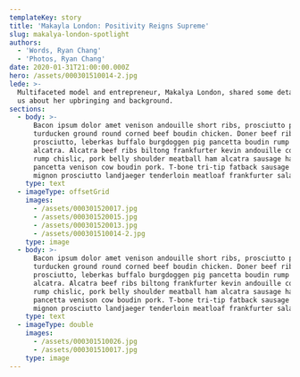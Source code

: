 ```yaml
---
templateKey: story
title: 'Makayla London: Positivity Reigns Supreme'
slug: makalya-london-spotlight
authors:
  - 'Words, Ryan Chang'
  - 'Photos, Ryan Chang'
date: 2020-01-31T21:00:00.000Z
hero: /assets/000301510014-2.jpg
lede: >-
  Multifaceted model and entrepreneur, Makalya London, shared some details with
  us about her upbringing and background.
sections:
  - body: >-
      Bacon ipsum dolor amet venison andouille short ribs, prosciutto pork loin
      turducken ground round corned beef boudin chicken. Doner beef ribs
      prosciutto, leberkas buffalo burgdoggen pig pancetta boudin rump ham hock
      alcatra. Alcatra beef ribs biltong frankfurter kevin andouille cow. Swine
      rump chislic, pork belly shoulder meatball ham alcatra sausage hamburger
      pancetta venison cow boudin pork. T-bone tri-tip fatback sausage filet
      mignon prosciutto landjaeger tenderloin meatloaf frankfurter salami.
    type: text
  - imageType: offsetGrid
    images:
      - /assets/000301520017.jpg
      - /assets/000301520015.jpg
      - /assets/000301520013.jpg
      - /assets/000301510014-2.jpg
    type: image
  - body: >-
      Bacon ipsum dolor amet venison andouille short ribs, prosciutto pork loin
      turducken ground round corned beef boudin chicken. Doner beef ribs
      prosciutto, leberkas buffalo burgdoggen pig pancetta boudin rump ham hock
      alcatra. Alcatra beef ribs biltong frankfurter kevin andouille cow. Swine
      rump chislic, pork belly shoulder meatball ham alcatra sausage hamburger
      pancetta venison cow boudin pork. T-bone tri-tip fatback sausage filet
      mignon prosciutto landjaeger tenderloin meatloaf frankfurter salami.
    type: text
  - imageType: double
    images:
      - /assets/000301510026.jpg
      - /assets/000301510017.jpg
    type: image
---
```


